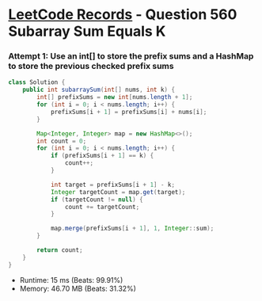 # [LeetCode Records](../../README.md) - Question 560 Subarray Sum Equals K

### Attempt 1: Use an int[] to store the prefix sums and a HashMap to store the previous checked prefix sums
```java
class Solution {
    public int subarraySum(int[] nums, int k) {
        int[] prefixSums = new int[nums.length + 1];
        for (int i = 0; i < nums.length; i++) {
            prefixSums[i + 1] = prefixSums[i] + nums[i];
        }

        Map<Integer, Integer> map = new HashMap<>();
        int count = 0;
        for (int i = 0; i < nums.length; i++) {
            if (prefixSums[i + 1] == k) {
                count++;
            }

            int target = prefixSums[i + 1] - k;
            Integer targetCount = map.get(target);
            if (targetCount != null) {
                count += targetCount;
            }

            map.merge(prefixSums[i + 1], 1, Integer::sum);
        }

        return count;
    }
}
```
- Runtime: 15 ms (Beats: 99.91%)
- Memory: 46.70 MB (Beats: 31.32%)

<br>
